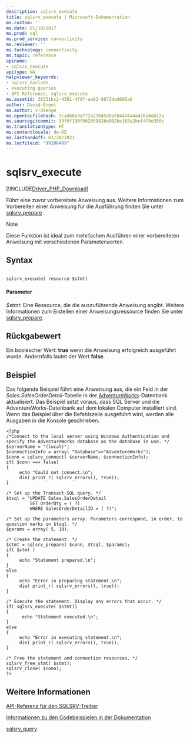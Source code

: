 ```yaml
---
description: sqlsrv_execute
title: sqlsrv_execute | Microsoft-Dokumentation
ms.custom: ''
ms.date: 01/19/2017
ms.prod: sql
ms.prod_service: connectivity
ms.reviewer: ''
ms.technology: connectivity
ms.topic: reference
apiname:
- sqlsrv_execute
apitype: NA
helpviewer_keywords:
- sqlsrv_exclude
- executing queries
- API Reference, sqlsrv_execute
ms.assetid: 38331bc2-4391-4f9f-aa83-9873dad605a0
author: David-Engel
ms.author: v-daenge
ms.openlocfilehash: 3cad68a3af72a23845d8a584434a4a41614d422a
ms.sourcegitcommit: 33f0f190f962059826e002be165a2bef4f9e350c
ms.translationtype: HT
ms.contentlocale: de-DE
ms.lasthandoff: 01/30/2021
ms.locfileid: "99206499"
---
```

# <a name="sqlsrv_execute"></a>sqlsrv_execute
[!INCLUDE[Driver_PHP_Download](../../includes/driver_php_download.md)]

Führt eine zuvor vorbereitete Anweisung aus. Weitere Informationen zum Vorbereiten einer Anweisung für die Ausführung finden Sie unter [sqlsrv_prepare](../../connect/php/sqlsrv-prepare.md) .  
  
> [!NOTE]  
> Diese Funktion ist ideal  zum mehrfachen Ausführen einer vorbereiteten Anweisung mit verschiedenen Parameterwerten.  
  
## <a name="syntax"></a>Syntax  
  
```  
  
sqlsrv_execute( resource $stmt)  
```  
  
#### <a name="parameters"></a>Parameter  
*$stmt*: Eine Ressource, die die auszuführende Anweisung angibt. Weitere Informationen zum Erstellen einer Anweisungsressource finden Sie unter [sqlsrv_prepare](../../connect/php/sqlsrv-prepare.md).  
  
## <a name="return-value"></a>Rückgabewert  
Ein boolescher Wert: **true** wenn die Anweisung erfolgreich ausgeführt wurde. Andernfalls lautet der Wert **false**.  
  
## <a name="example"></a>Beispiel  
Das folgende Beispiel führt eine Anweisung aus, die ein Feld in der *Sales.SalesOrderDetail*-Tabelle in der [AdventureWorks](https://github.com/Microsoft/sql-server-samples/tree/master/samples/databases/adventure-works)-Datenbank aktualisiert. Das Beispiel setzt voraus, dass SQL Server und die AdventureWorks-Datenbank auf dem lokalen Computer installiert sind. Wenn das Beispiel über die Befehlszeile ausgeführt wird, werden alle Ausgaben in die Konsole geschrieben.  
  
```  
<?php  
/*Connect to the local server using Windows Authentication and  
specify the AdventureWorks database as the database in use. */  
$serverName = "(local)";  
$connectionInfo = array( "Database"=>"AdventureWorks");  
$conn = sqlsrv_connect( $serverName, $connectionInfo);  
if( $conn === false)  
{  
     echo "Could not connect.\n";  
     die( print_r( sqlsrv_errors(), true));  
}  
  
/* Set up the Transact-SQL query. */  
$tsql = "UPDATE Sales.SalesOrderDetail   
         SET OrderQty = ( ?)   
         WHERE SalesOrderDetailID = ( ?)";  
  
/* Set up the parameters array. Parameters correspond, in order, to  
question marks in $tsql. */  
$params = array( 5, 10);  
  
/* Create the statement. */  
$stmt = sqlsrv_prepare( $conn, $tsql, $params);  
if( $stmt )  
{  
     echo "Statement prepared.\n";  
}  
else  
{  
     echo "Error in preparing statement.\n";  
     die( print_r( sqlsrv_errors(), true));  
}  
  
/* Execute the statement. Display any errors that occur. */  
if( sqlsrv_execute( $stmt))  
{  
      echo "Statement executed.\n";  
}  
else  
{  
     echo "Error in executing statement.\n";  
     die( print_r( sqlsrv_errors(), true));  
}  
  
/* Free the statement and connection resources. */  
sqlsrv_free_stmt( $stmt);  
sqlsrv_close( $conn);  
?>  
```  
  
## <a name="see-also"></a>Weitere Informationen  
[API-Referenz für den SQLSRV-Treiber](../../connect/php/sqlsrv-driver-api-reference.md)

[Informationen zu den Codebeispielen in der Dokumentation](../../connect/php/about-code-examples-in-the-documentation.md)  

[sqlsrv_query](../../connect/php/sqlsrv-query.md)  
  
